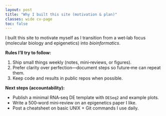 ```yaml
---
layout: post
title: "Why I built this site (motivation & plan)"
classes: wide cv-page
toc: false
---
```


I built this site to motivate myself as I transition from a wet‑lab focus (molecular biology and epigenetics) into *bioinformatics*.

**Rules I’ll try to follow:**
1. Ship small things weekly (notes, mini‑reviews, or figures).  
2. Prefer clarity over perfection—document steps so future‑me can repeat them.  
3. Keep code and results in public repos when possible.

**Next steps (accountability):**
- Publish a minimal RNA‑seq DE template with `DESeq2` and example plots.  
- Write a 500‑word mini‑review on an epigenetics paper I like.  
- Post a cheatsheet on basic UNIX + Git commands I use daily.

